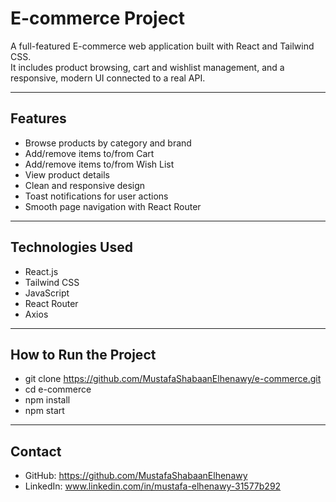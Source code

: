# E-commerce Project

A full-featured E-commerce web application built with React and Tailwind CSS.  
It includes product browsing, cart and wishlist management, and a responsive, modern UI connected to a real API.

---

## Features  
- Browse products by category and brand  
- Add/remove items to/from Cart  
- Add/remove items to/from Wish List  
- View product details  
- Clean and responsive design  
- Toast notifications for user actions  
- Smooth page navigation with React Router

---

## Technologies Used  
- React.js  
- Tailwind CSS  
- JavaScript  
- React Router  
- Axios

---

## How to Run the Project  

- git clone https://github.com/MustafaShabaanElhenawy/e-commerce.git  
- cd e-commerce  
- npm install  
- npm start

---

## Contact

- GitHub: https://github.com/MustafaShabaanElhenawy  
- LinkedIn: www.linkedin.com/in/mustafa-elhenawy-31577b292
